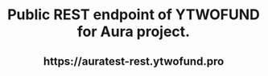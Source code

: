  <h1 align="center"> Public REST endpoint of YTWOFUND for Aura project.

 <h2 align="center"> https://auratest-rest.ytwofund.pro
